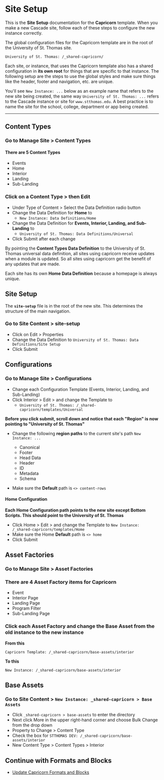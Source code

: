 # Site Setup

This is the **Site Setup** documentation for the **Capricorn** template. When you make a new Cascade site, follow each of these steps to configure the new instance correctly.

The global configuration files for the Capricorn template are in the root of the University of St. Thomas site.

```
University of St. Thomas: /_shared-capricorn/
```

Each site, or instance, that uses the Capricorn template also has a shared configuration in **its own root** for things that are specific to that instance. The following setup are the steps to use the global styles and make sure things like the header, footer and navigation, etc. are unique.

You'll see `New Instance: ...` below as an example name that refers to the new site being created, the same way `University of St. Thomas: ...` refers to the Cascade instance or site for `www.stthomas.edu`. A best practice is to name the site for the school, college, department or app being created.

---

## Content Types

### Go to Manage Site > Content Types

#### There are 5 Content Types

-   Events
-   Home
-   Interior
-   Landing
-   Sub-Landing

### Click on a Content Type > then Edit

-   Under Type of Content > Select the Data Definition radio button
-   Change the Data Definition for **Home** to
    -   `New Instance: Data Definitions/Home`
-   Change the Data Definition for **Events, Interior, Landing, and Sub-Landing** to
    -   `University of St. Thomas: Data Definitions/Universal`
-   Click Submit after each change

By pointing the **Content Types Data Definition** to the University of St. Thomas universal data definition, all sites using capricorn receive updates when a module is updated. So all sites using capricorn get the benefit of any updates that are made.

Each site has its own **Home Data Definition** because a homepage is always unique.

## Site Setup

The **`site-setup`** file is in the root of the new site. This determines the structure of the main navigation.

### Go to Site Content > site-setup

-   Click on Edit > Properties
-   Change the Data Definition to `University of St. Thomas: Data Definitions/Site Setup`
-   Click Submit

## Configurations

### Go to Manage Site > Configurations

-   Change each Configuration Template (Events, Interior, Landing, and Sub-Landing)
-   Click Interior > Edit > and change the Template to
    -   `University of St. Thomas: /_shared-capricorn/templates/Universal`

**Before you click submit, scroll down and notice that each "Region" is now pointing to "University of St. Thomas"**

-   Change the following **region paths** to the current site's path `New Instance: ...`

    -   Canonical
    -   Footer
    -   Head Data
    -   Header
    -   ID
    -   Metadata
    -   Schema

-   Make sure the **Default** path is `<> content-rows`

#### Home Configuration

**Each Home Configuration path points to the new site except Bottom Scripts. This should point to the University of St. Thomas**

-   Click Home > Edit > and change the Template to `New Instance: /_shared-capricorn/templates/Home`
-   Make sure the Home **Default** path is `<> home`
-   Click Submit

## Asset Factories

### Go to Manage Site > Asset Factories

### There are 4 Asset Factory items for Capricorn

-   Event
-   Interior Page
-   Landing Page
-   Program Filter
-   Sub-Landing Page

### Click each Asset Factory and change the Base Asset from the old instance to the new instance

**From this**

```
Capricorn Template: /_shared-capricorn/base-assets/interior
```

**To this**

```
New Instance: /_shared-capricorn/base-assets/interior
```

## Base Assets

### Go to Site Content > `New Instance: _shared-capricorn > Base Assets`

-   Click `_shared-capricorn > base-assets` to enter the directory
-   Next click More in the upper right-hand corner and choose Bulk Change from the drop down
-   Property to Change > Content Type
-   Check the box for `STTHOMAS DEV: /_shared-capricorn/base-assets/interior`
-   New Content Type > Content Types > Interior

## Continue with Formats and Blocks

-   [Update Capricorn Formats and Blocks](https://github.com/UniversityOfSaintThomas/Cascade_documentation/blob/main/capricorn/02_update_formats_blocks.md#updating-formats-and-blocks)

